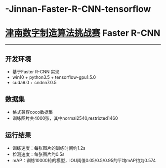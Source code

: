 # -Jinnan-Faster-R-CNN-tensorflow
# [津南数字制造算法挑战赛](https://tianchi.aliyun.com/competition/entrance/231703/introduction) Faster R-CNN
---
## 开发环境
- 基于Faster R-CNN 实现
- win10 + python3.5 + tensorflow-gpu1.5.0
- cuda9.0 + cndnn7.0.5

## 数据集
- 格式兼容coco数据集
- 训练图片共4000张，其中normal2540,restricted1460

## 运行结果
- 训练速度：每张图片的训练时间约1.2s
- 检测速度：每张图片约0.5s
- mAP：训练10000轮的模型，IOU阈值0.05/0.5/0.95的平均mAP约为0.574
